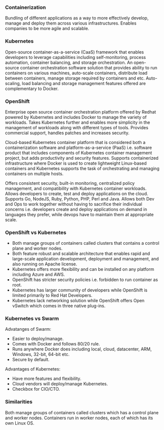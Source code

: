 ### Containerization

Bundling of different applications as a way to more effectively develop, manage and deploy them across various infrastructures. Enables companies to be more agile and scalable.

### Kubernetes

Open-source container-as-a-service (CaaS) framework that enables developers to leverage capabilities including self-monitoring, process automation, container balancing, and storage orchestration. An open-source container orchestration software solution that provides ability to run containers on various machines, auto-scale containers, distribute load between containers, manage storage required by containers and etc. Auto-scaling, load balancing and storage management features offered are complementary to Docker.

### OpenShift

Enterprise open source container orchestration platform offered by Redhat powered by Kubernetes and includes Docker to manage the variety of workloads. Takes Kubernetes further and enables more simplicity in the management of workloads along with different types of tools. Provides commercial support, handles patches and increases security.

Cloud-based Kubernetes container platform that is considered both a containerization software and platform-as-a-service (PaaS) i.e. software product that includes components of Kubernetes container management project, but adds productivity and security features. Supports containerized infrastructure where Docker is used to create lightweight Linux-based containers and Kubernetes supports the task of orchestrating and managing containers on multiple hosts.

Offers consistent security, built-in monitoring, centralized policy management, and compatibility with Kubernetes container workloads. Allows developers to create, test and deploy applications on the cloud. Supports Go, NodeJS, Ruby, Python, PHP, Perl and Java. Allows both Dev and Ops to work together without having to sacrifice their individual concerns i.e. developers create and deploy applications on demand in languages they prefer, while devops have to maintain them at appropriate scale.

### OpenShift vs Kubernetes

- Both manage groups of containers called clusters that contains a control plane and worker nodes.
- Both feature robust and scalable architecture that enables rapid and large-scale application development, deployment and management, and also running on Apache license.
- Kubernetes offers more flexibility and can be installed on any platform including Azure and AWS.
- OpenShift has stricter security policies i.e. forbidden to run container as root.
- Kubernetes has larger community of developers while OpenShift is limited primarily to Red Hat Developers.
- Kubernetes lack networking solution while OpenShift offers Open vSwitch which comes in three native plug-ins.

### Kubernetes vs Swarm

Advatanges of Swarm:

- Easier to deploy/manage.
- Comes with Docker and follows 80/20 rule.
- Runs anywhere Docker does including local, cloud, datacenter, ARM, Windows, 32-bit, 64-bit etc.
- Secure by default.

Advantages of Kubernetes:

- Have more features and flexibility.
- Cloud vendors will deploy/manage Kubernetes.
- Checkbox for CIO/CTO.

### Similarities

Both manage groups of containers called clusters which has a control plane and worker nodes. Containers run in worker nodes, each of which has its own Linux OS.
